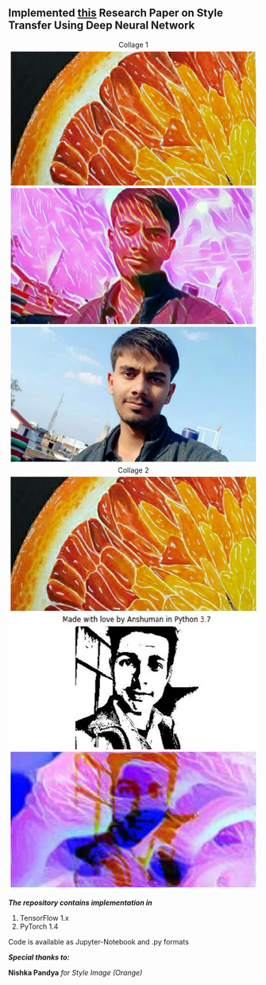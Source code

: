 ## Implemented [this](https://arxiv.org/abs/1508.06576) Research Paper on Style Transfer Using Deep Neural Network

<center>Collage 1</center>
<img src="src/collage1.jpeg" style="width:542px;height:837px;">
<center>Collage 2</center>
<img src="src/collage2.jpeg" style="width:542px;height:837px;">

<B><I>The repository contains implementation in</I></B>
  1) TensorFlow 1.x
  2) PyTorch 1.4
  
Code is available as Jupyter-Notebook and .py formats


<B><I>Special thanks to:</I></B>
  
  <B>Nishka Pandya</B>
  <I>for Style Image (Orange)</I>
  
